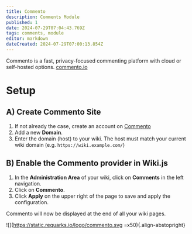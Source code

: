 ```yaml
---
title: Commento
description: Comments Module
published: 1
date: 2024-07-29T07:04:43.769Z
tags: comments, module
editor: markdown
dateCreated: 2024-07-29T07:00:13.854Z
---
```


Commento is a fast, privacy-focused commenting platform with cloud or self-hosted options.
[commento.io](https://commento.io/)

# Setup

## A) Create Commento Site

1. If not already the case, create an account on [Commento](https://commento.io/)
1. Add a new **Domain**.
1. Enter the domain (host) to your wiki. The host must match your current wiki domain (e.g. `https://wiki.example.com/`)

## B) Enable the Commento provider in Wiki.js

1. In the **Administration Area** of your wiki, click on **Comments** in the left navigation.
1. Click on **Commento**.
1. Click **Apply** on the upper right of the page to save and apply the configuration.

Commento will now be displayed at the end of all your wiki pages.

![](https://static.requarks.io/logo/commento.svg =x50){.align-abstopright}
  
